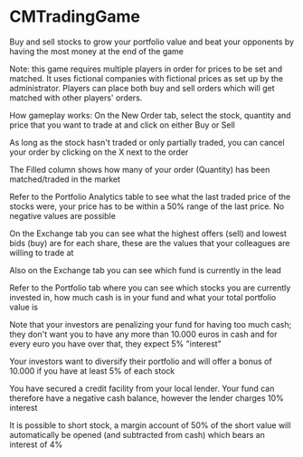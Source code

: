 # CMTradingGame
Buy and sell stocks to grow your portfolio value and beat your opponents by having the most money at the end of the game


Note: this game requires multiple players in order for prices to be set and matched. It uses fictional companies with fictional prices as set up by the administrator. Players can place both buy and sell orders which will get matched with other players' orders.

How gameplay works:
On the New Order tab, select the stock, quantity and price that you want to trade at and click on either Buy or Sell

As long as the stock hasn't traded or only partially traded, you can cancel your order by clicking on the X next to the order

The Filled column shows how many of your order (Quantity) has been matched/traded in the market

Refer to the Portfolio Analytics table to see what the last traded price of the stocks were, your price has to be within a 50% range of the last price. No negative values are possible

On the Exchange tab you can see what the highest offers (sell) and lowest bids (buy) are for each share, these are the values that your colleagues are willing to trade at

Also on the Exchange tab you can see which fund is currently in the lead

Refer to the Portfolio tab where you can see which stocks you are currently invested in, how much cash is in your fund and what your total portfolio value is

Note that your investors are penalizing your fund for having too much cash; they don't want you to have any more than 10.000 euros in cash and for every euro you have over that, they expect 5% "interest"

Your investors want to diversify their portfolio and will offer a bonus of 10.000 if you have at least 5% of each stock

You have secured a credit facility from your local lender. Your fund can therefore have a negative cash balance, however the lender charges 10% interest

It is possible to short stock, a margin account of 50% of the short value will automatically be opened (and subtracted from cash) which bears an interest of 4%
  
